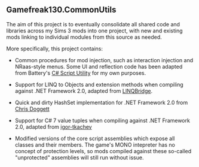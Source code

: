 ## Gamefreak130.CommonUtils
The aim of this project is to eventually consolidate all shared code and libraries across my Sims 3 mods into one project, with new and existing mods linking to individual modules from this source as needed.

More specifically, this project contains:

* Common procedures for mod injection, such as interaction injection and NRaas-style menus. Some UI and reflection code has been adapted from Battery's [C# Script Utility](https://modthesims.info/d/615096/c-script-utility.html) for my own purposes.

* Support for LINQ to Objects and extension methods when compiling against .NET Framework 2.0, adapted from [LINQBridge](https://github.com/atifaziz/LINQBridge).

* Quick and dirty HashSet<T> implementation for .NET Framework 2.0 from [Chris Doggett](https://stackoverflow.com/questions/687034/using-hashset-in-c-sharp-2-0-compatible-with-3-5/711335#711335)

* Support for C# 7 value tuples when compiling against .NET Framework 2.0, adapted from [igor-tkachev](https://github.com/igor-tkachev/Portable.System.ValueTuple)

* Modified versions of the core script assemblies which expose all classes and their members. The game's MONO intepreter has no concept of protection levels, so mods compiled against these so-called "unprotected" assemblies will still run without issue.
